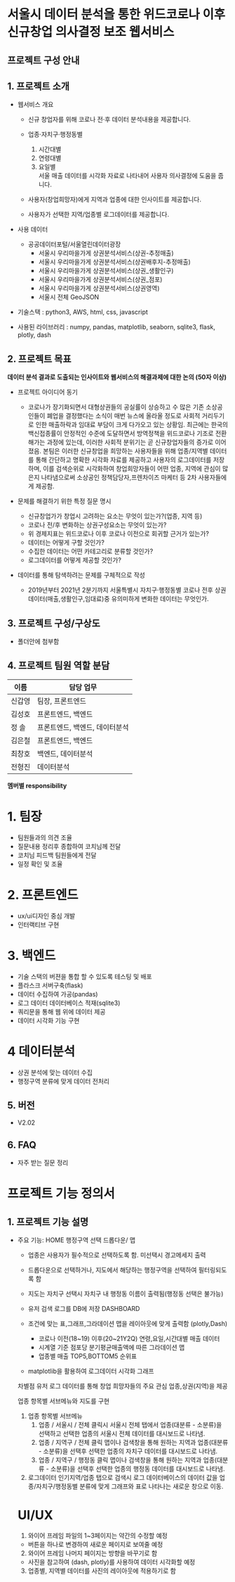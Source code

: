 
<!-- - 최종 서비스 명을 위 괄호 부분에 작성하세요.
- 최종 서비스의 한 줄 소개를 작성하세요. -->

# 서울시 데이터 분석을 통한 위드코로나 이후 신규창업 의사결정 보조 웹서비스
## 프로젝트 구성 안내

<!-- * `bullet point 에 적힌 내용을 수정해 주시면 됩니다.`

* `초기 기획은 언제든 수정될 수 있으니 웹서비스 결과를 내는데 초점을 두시기 바랍니다.` -->

## 1. 프로젝트 소개

  - 웹서비스 개요 
    * 신규 창업자를 위해 코로나 전·후 데이터 분석내용을 제공합니다. 
    * 업종·자치구·행정동별 
      1) 시간대별
      2) 연령대별
      3) 요일별  
      서울 매출 데이터를 시각화 자료로 나타내어 사용자 의사결정에 도움을 줍니다.
      
    * 사용자(창업희망자)에게 지역과 업종에 대한 인사이트를 제공합니다.  
    * 사용자가 선택한 지역/업종별 로그데이터를 제공합니다.
    
     

  - 사용 데이터  
    - 공공데이터포털/서울열린데이터광장
      * 서울시 우리마을가게 상권분석서비스(상권-추정매출)
      * 서울시 우리마을가게 상권분석서비스(상권배후지-추정매출)
      * 서울시 우리마을가게 상권분석서비스(상권_생활인구)
      * 서울시 우리마을가게 상권분석서비스(상권_점포)
      * 서울시 우리마을가게 상권분석서비스(상권영역)  
      * 서울시 전체 GeoJSON

  - 기술스택 : python3, AWS, html, css, javascript

  - 사용된 라이브러리 : numpy, pandas, matplotlib, seaborn, sqlite3, flask, plotly, dash


## 2. 프로젝트 목표

**데이터 분석 결과로 도출되는 인사이트와 웹서비스의 해결과제에 대한 논의 (50자 이상)**
  - 프로젝트 아이디어 동기
    * 코로나가 장기화되면서 대형상권들의 공실률이 상승하고 수 많은 기존 소상공인들이 폐업을 결정했다는 소식이 매번 뉴스에 올라올 정도로 사회적 거리두기로 인한 매출하락과 임대료 부담이 크게 다가오고 있는 상황임. 최근에는 한국의 백신접종률이 안정적인 수준에 도달하면서 방역정책을 위드코로나 기조로 전환해가는 과정에 있는데, 이러한 사회적 분위기는 곧 신규창업자들의 증가로 이어졌음. 본팀은 이러한 신규창업을 희망하는 사용자들을 위해 업종/지역별 데이터를 통해 간단하고 명확한 시각화 자료를 제공하고 사용자의 로그데이터를 저장하며, 이를 검색순위로 시각화하여 창업희망자들이 어떤 업종, 지역에 관심이 많은지 나타냄으로써 소상공인 정책담당자,프렌차이즈 마케터 등 2차 사용자들에게 제공함. 

  - 문제를 해결하기 위한 특정 질문 명시
    * 신규창업가가 창업시 고려하는 요소는 무엇이 있는가?(업종, 지역 등)
    * 코로나 전/후 변화하는 상권구성요소는 무엇이 있는가?
    * 위 경제지표는 위드코로나 이후 코로나 이전으로 회귀할 근거가 있는가?
    * 데이터는 어떻게 구할 것인가?
    * 수집한 데이터는 어떤 카테고리로 분류할 것인가?
    * 로그데이터를 어떻게 제공할 것인가?

  - 데이터를 통해 탐색하려는 문제를 구체적으로 작성
    * 2019년부터 2021년 2분기까지 서울특별시 자치구·행정동별 코로나 전후 상권 데이터(매출,생활인구,임대료)중 유의미하게 변화한 데이터는 무엇인가.



## 3. 프로젝트 구성/구상도
  - 폴더안에 첨부함

  

## 4. 프로젝트 팀원 역할 분담
| 이름 | 담당 업무 |
| ------ | ------ |
| 신갑영 |팀장, 프론트엔드|
| 김성호 |프론트엔드, 백엔드|
| 정 솔  |프론트엔드, 백엔드, 데이터분석|
| 김은철 |프론트엔드, 백엔드|
| 최창호 |백엔드, 데이터분석|
| 전형진 |데이터분석|

**멤버별 responsibility**

# 1. 팀장 

  - 팀원들과의 의견 조율
  - 질문내용 정리후 종합하여 코치님께 전달
  - 코치님 피드백 팀원들에게 전달
  - 일정 확인 및 조율

# 2. 프론트엔드 
  - ux/ui디자인 중심 개발
  - 인터랙티브 구현

# 3. 백엔드
  - 기술 스택의 버젼을 통합 할 수 있도록 테스팅 및 배포
  - 플라스크 서버구축(flask)
  - 데이터 수집하여 가공(pandas)
  - 로그 데이터 데이터베이스 적재(sqlite3)
  - 쿼리문을 통해 웹 위에 데이터 제공 
  - 데이터 시각화 기능 구현
  
# 4 데이터분석
  - 상권 분석에 맞는 데이터 수집
  - 행정구역 분류에 맞게 데이터 전처리
  

## 5. 버전
  - V2.02

## 6. FAQ
  - 자주 받는 질문 정리



# 프로젝트 기능 정의서

## 1. 프로젝트 기능 설명

  - 주요 기능:
    HOME
      행정구역 선택 드롭다운/ 맵
      - 업종은 사용자가 필수적으로 선택하도록 함. 미선택시 경고메세지 출력
      - 드롭다운으로 선택하거나, 지도에서 해당하는 행정구역을 선택하여 필터링되도록 함
      - 지도는 자치구 선택시 자치구 내 행정동 이름이 출력됨(행정동 선택은 불가능)
      - 유저 검색 로그를 DB에 저장
    DASHBOARD
      - 조건에 맞는 표,그래프,그라데이션 맵을 레이아웃에 맞게 출력함 (plotly,Dash)
        * 코로나 이전(18~19) 이후(20~21Y2Q) 연령,요일,시간대별 매출 데이터
        * 시계열 기준 점포당 분기평균매출액에 따른 그라데이션 맵
        * 업종별 매출 TOP5,BOTTOM5 순위표
      
      - matplotlib을 활용하여 로그데이터 시각화 그래프
        
        

    차별점
      유저 로그 데이터를 통해 창업 희망자들의 주요 관심 업종,상권(지역)을 제공


    





    업종 항목별 서브메뉴와 지도를 구현
    1. 업종 항목별 서브메뉴
       1) 업종 / 서울시 / 전체 클릭시
      서울시 전체 탭에서 업종(대분류 - 소분류)을 선택하고 선택한 업종의 서울시 전체 데이터를 대시보드로 나타냄.
       2) 업종 / 지역구 / 전체 클릭
      맵이나 검색창을 통해 원하는 지역과 업종(대분류 - 소분류)을 선택후 
      선택한 업종의 자치구 데이터를 대시보드로 나타냄.
       3) 업종 / 지역구 / 행정동 클릭
       맵이나 검색창을 통해 원하는 지역과 업종(대분류 - 소분류)을 선택후 
      선택한 업종의 행정동 데이터를 대시보드로 나타냄.
    2. 로그데이터
       인기지역/업종 탭으로 검색시 로그 데이터베이스의 데이터 값을 업종/자치구/행정동별 분류에 맞게 그래프와 표로 나타나는 새로운 창으로 이동.  

    # UI/UX
    1. 와이어 프레임 파일의 1~3페이지는 약간의 수정할 예정
     - 버튼을 하나로 변경하여 새로운 페이지로 보여줄 예정
    2. 와이어 프레임 나머지 페이지는 방향을 바꾸기로 함
     - 사진을 참고하여 (dash, plotly)를 사용하여 데이터 시각화할 예정
    3. 업종별, 지역별 데이터를 사진의 레이아웃에 적용하기로 함


